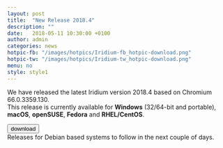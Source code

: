 ```yaml
---
layout: post
title:  "New Release 2018.4"
description: ""
date:   2018-05-11 10:30:00 +0100
author:	admin
categories: news
hotpic-fb: "/images/hotpics/Iridium-fb_hotpic-download.png"
hotpic-tw: "/images/hotpics/Iridium-tw_hotpic-download.png"
menu: no
style: style1
---
```


We have released the latest Iridium version 2018.4 based on Chromium 66.0.3359.130.   
This release is currently available for **Windows** (32/64-bit and portable), **macOS**, **openSUSE**,  **Fedora** and **RHEL/CentOS**.    
    
<button type="submit" onclick="uaParser()" title="download Iridium Browser" class="button download">download</button>     
Releases for Debian based systems to follow in the next couple of days.